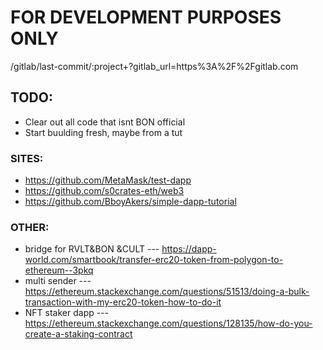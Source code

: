 # FOR DEVELOPMENT PURPOSES ONLY
/gitlab/last-commit/:project+?gitlab_url=https%3A%2F%2Fgitlab.com

## TODO:
- Clear out all code that isnt BON official
- Start buulding fresh, maybe from a tut

### SITES:
- https://github.com/MetaMask/test-dapp
- https://github.com/s0crates-eth/web3
- https://github.com/BboyAkers/simple-dapp-tutorial

### OTHER:
- bridge for RVLT&BON &CULT --- https://dapp-world.com/smartbook/transfer-erc20-token-from-polygon-to-ethereum--3pkq
- multi sender ---  https://ethereum.stackexchange.com/questions/51513/doing-a-bulk-transaction-with-my-erc20-token-how-to-do-it
- NFT staker dapp --- https://ethereum.stackexchange.com/questions/128135/how-do-you-create-a-staking-contract
